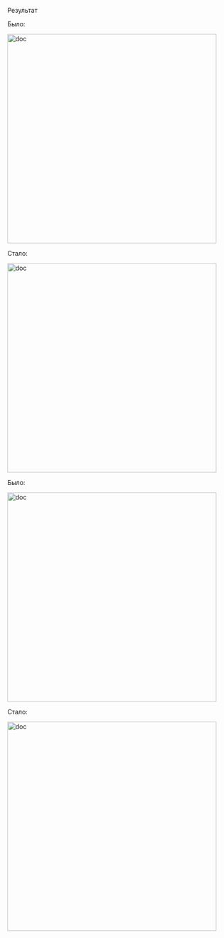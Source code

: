 Результат

Было:

<img width="470" alt="doc" src="https://user-images.githubusercontent.com/30354748/112959113-c47c7e80-914b-11eb-9e2a-6fb4082d8698.png">


Стало:

<img width="470" alt="doc" src="https://user-images.githubusercontent.com/30354748/112895817-40dc7680-90e6-11eb-9702-55548283ce77.png">


Было:

<img width="470" alt="doc" src="https://user-images.githubusercontent.com/30354748/112894354-708a7f00-90e4-11eb-8396-4057b2965c4b.png">


Стало:

<img width="470" alt="doc" src="https://user-images.githubusercontent.com/30354748/112895896-5ea9db80-90e6-11eb-8252-1cd884d8da91.png">
